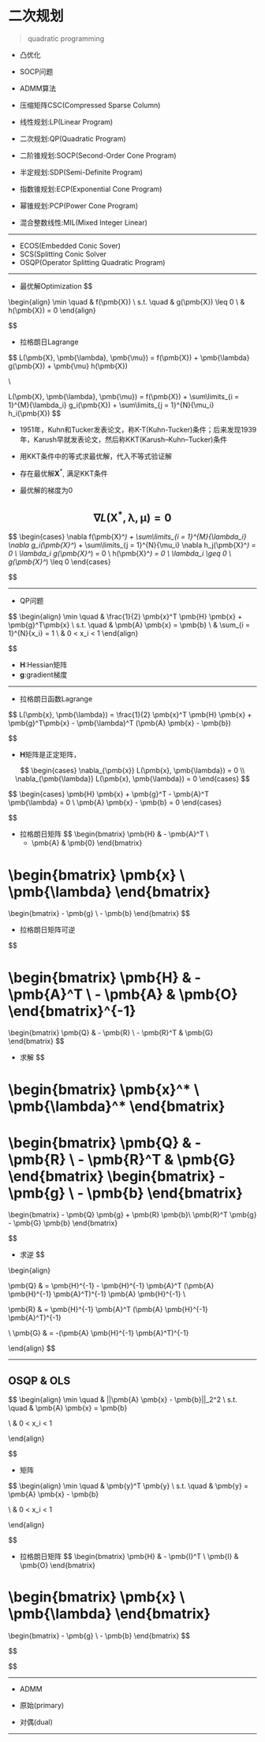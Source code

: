 # 二次规划
> quadratic programming




- 凸优化
- SOCP问题
- ADMM算法

- 压缩矩阵CSC(Compressed Sparse Column)





- 线性规划:LP(Linear Program)
- 二次规划:QP(Quadratic Program)
- 二阶锥规划:SOCP(Second-Order Cone Program)
- 半定规划:SDP(Semi-Definite Program)
- 指数锥规划:ECP(Exponential Cone Program)
- 幂锥规划:PCP(Power Cone Program)
- 混合整数线性:MIL(Mixed Integer Linear)
---

- ECOS(Embedded Conic Sover)
- SCS(Splitting Conic Solver
- OSQP(Operator Splitting Quadratic Program)

---


- 最优解Optimization
$$

\begin{align}
\min \quad & f(\pmb{X})
\\
s.t. \quad & g(\pmb{X}) \leq 0
\\
& h(\pmb{X}) = 0
\end{align}

$$

- 拉格朗日Lagrange

$$
L(\pmb{X}, \pmb{\lambda}, \pmb{\mu}) = f(\pmb{X}) + \pmb{\lambda} g(\pmb{X}) + \pmb{\mu} h(\pmb{X})

\\


L(\pmb{X}, \pmb{\lambda}, \pmb{\mu}) = f(\pmb{X}) + \sum\limits_{i = 1}^{M}{\lambda_i} g_i(\pmb{X}) + \sum\limits_{j = 1}^{N}{\mu_i} h_i(\pmb{X})
$$



- 1951年，Kuhn和Tucker发表论文，称K-T(Kuhn-Tucker)条件；后来发现1939年，Karush早就发表论文，然后称KKT(Karush–Kuhn–Tucker)条件

- 用KKT条件中的等式求最优解，代入不等式验证解
- 存在最优解$\pmb{X}^*$, 满足KKT条件
- 最优解的梯度为0

$$
\nabla L(\pmb{X}^*, \pmb{\lambda}, \pmb{\mu}) = 0
$$
-
$$
\begin{cases}
\nabla f(\pmb{X}^*) + \sum\limits_{i = 1}^{M}{\lambda_i} \nabla g_i(\pmb{X}^*) + \sum\limits_{j = 1}^{N}{\mu_i}  \nabla h_j(\pmb{X}^*) = 0
\\
\lambda_i g(\pmb{X}^*) = 0
\\
h(\pmb{X}^*) = 0
\\
\lambda_i \geq 0
\\
g(\pmb{X}^*) \leq 0
\end{cases}

$$


---

- QP问题

$$
\begin{align}
\min \quad & \frac{1}{2} \pmb{x}^T \pmb{H} \pmb{x} + \pmb{g}^T\pmb{x}
\\
s.t. \quad & \pmb{A} \pmb{x} = \pmb{b}
\\
& \sum_{i = 1}^{N}{x_i} = 1
\\
& 0 < x_i < 1
\end{align}

$$

- $\pmb{H}$:Hessian矩阵
- $\pmb{g}$:gradient梯度


---
- 拉格朗日函数Lagrange

$$
L(\pmb{x}, \pmb{\lambda}) = \frac{1}{2} \pmb{x}^T \pmb{H} \pmb{x} + \pmb{g}^T\pmb{x} - \pmb{\lambda}^T (\pmb{A} \pmb{x} - \pmb{b})

$$

- $\pmb{H}$矩阵是正定矩阵，

$$
\begin{cases}
\nabla_{\pmb{x}} L(\pmb{x}, \pmb{\lambda}) = 0
\\
\nabla_{\pmb{\lambda}} L(\pmb{x}, \pmb{\lambda}) = 0
\end{cases}
$$

$$
\begin{cases}
\pmb{H} \pmb{x} + \pmb{g}^T - \pmb{A}^T \pmb{\lambda} = 0
\\
\pmb{A} \pmb{x} - \pmb{b} = 0
\end{cases}

$$

- 拉格朗日矩阵
$$
\begin{bmatrix}
    \pmb{H} & - \pmb{A}^T \\
    - \pmb{A} & \pmb{0}
\end{bmatrix}

\begin{bmatrix}
    \pmb{x} \\
    \pmb{\lambda}
\end{bmatrix}
 =
\begin{bmatrix}
    - \pmb{g} \\
    - \pmb{b}
\end{bmatrix}
$$

- 拉格朗日矩阵可逆

$$

\begin{bmatrix}
    \pmb{H} & - \pmb{A}^T \\
    - \pmb{A} & \pmb{O}
\end{bmatrix}^{-1}
 =
\begin{bmatrix}
    \pmb{Q} & - \pmb{R} \\
    - \pmb{R}^T & \pmb{G}
\end{bmatrix}
$$
- 求解
$$

\begin{bmatrix}
    \pmb{x}^* \\
    \pmb{\lambda}^*
\end{bmatrix}
 =
\begin{bmatrix}
    \pmb{Q} & - \pmb{R} \\
    - \pmb{R}^T & \pmb{G}
\end{bmatrix}
\begin{bmatrix}
    - \pmb{g} \\
    - \pmb{b}
\end{bmatrix}
 =
\begin{bmatrix}
    - \pmb{Q} \pmb{g} + \pmb{R} \pmb{b}\\
    \pmb{R}^T \pmb{g} - \pmb{G} \pmb{b}
\end{bmatrix}

$$
- 求逆
$$

\begin{align}

\pmb{Q} & = \pmb{H}^{-1} - \pmb{H}^{-1} \pmb{A}^T (\pmb{A} \pmb{H}^{-1} \pmb{A}^T)^{-1} \pmb{A} \pmb{H}^{-1}
\\

\pmb{R} & = \pmb{H}^{-1} \pmb{A}^T (\pmb{A} \pmb{H}^{-1} \pmb{A}^T)^{-1}

\\
\pmb{G} & = -(\pmb{A} \pmb{H}^{-1} \pmb{A}^T)^{-1}

\end{align}
$$


---
## OSQP & OLS


$$
\begin{align}
\min \quad & ||\pmb{A} \pmb{x} - \pmb{b}||_2^2
\\
s.t. \quad & \pmb{A} \pmb{x} = \pmb{b}

\\
& 0 < x_i < 1

\end{align}

$$

- 矩阵

$$
\begin{align}
\min \quad & \pmb{y}^T \pmb{y}
\\
s.t. \quad & \pmb{y} = \pmb{A} \pmb{x} - \pmb{b}

\\
& 0 < x_i < 1

\end{align}

$$

- 拉格朗日矩阵
$$
\begin{bmatrix}
    \pmb{H} & - \pmb{I}^T \\
    \pmb{I} & \pmb{O}
\end{bmatrix}

\begin{bmatrix}
    \pmb{x} \\
    \pmb{\lambda}
\end{bmatrix}
 =
\begin{bmatrix}
    - \pmb{g} \\
    - \pmb{b}
\end{bmatrix}
$$

$$


$$

---

- ADMM


- 原始(primary)
- 对偶(dual)


---
